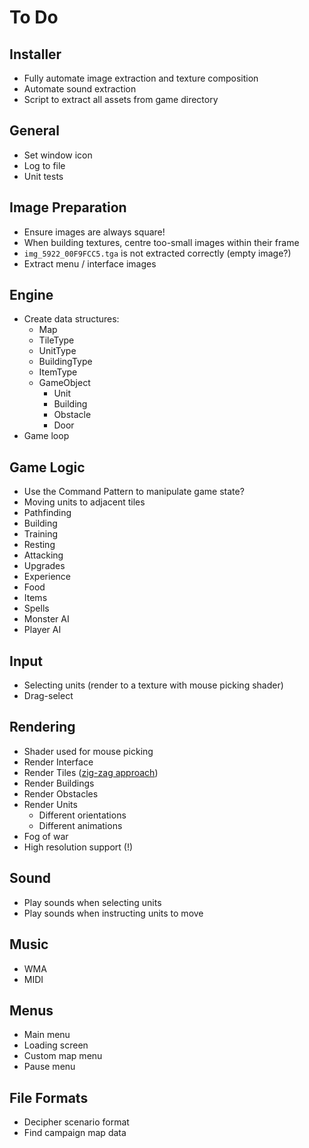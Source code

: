 # To Do

## Installer

 - Fully automate image extraction and texture composition
 - Automate sound extraction
 - Script to extract all assets from game directory

## General

 - Set window icon
 - Log to file
 - Unit tests

## Image Preparation

 - Ensure images are always square!
 - When building textures, centre too-small images within their frame
 - `img_5922_00F9FCC5.tga` is not extracted correctly (empty image?)
 - Extract menu / interface images

## Engine

 - Create data structures:
    - Map
    - TileType
    - UnitType
    - BuildingType
    - ItemType
    - GameObject
        - Unit
        - Building
        - Obstacle
        - Door
 - Game loop

## Game Logic

 - Use the Command Pattern to manipulate game state?
 - Moving units to adjacent tiles
 - Pathfinding
 - Building
 - Training
 - Resting
 - Attacking
 - Upgrades
 - Experience
 - Food
 - Items
 - Spells
 - Monster AI
 - Player AI

## Input

 - Selecting units (render to a texture with mouse picking shader)
 - Drag-select

## Rendering

 - Shader used for mouse picking
 - Render Interface
 - Render Tiles ([zig-zag approach](/docs/MECHANICS.md))
 - Render Buildings
 - Render Obstacles
 - Render Units
    - Different orientations
    - Different animations
 - Fog of war
 - High resolution support (!)

## Sound

 - Play sounds when selecting units
 - Play sounds when instructing units to move

## Music

 - WMA
 - MIDI

## Menus

 - Main menu
 - Loading screen
 - Custom map menu
 - Pause menu

## File Formats

 - Decipher scenario format
 - Find campaign map data
